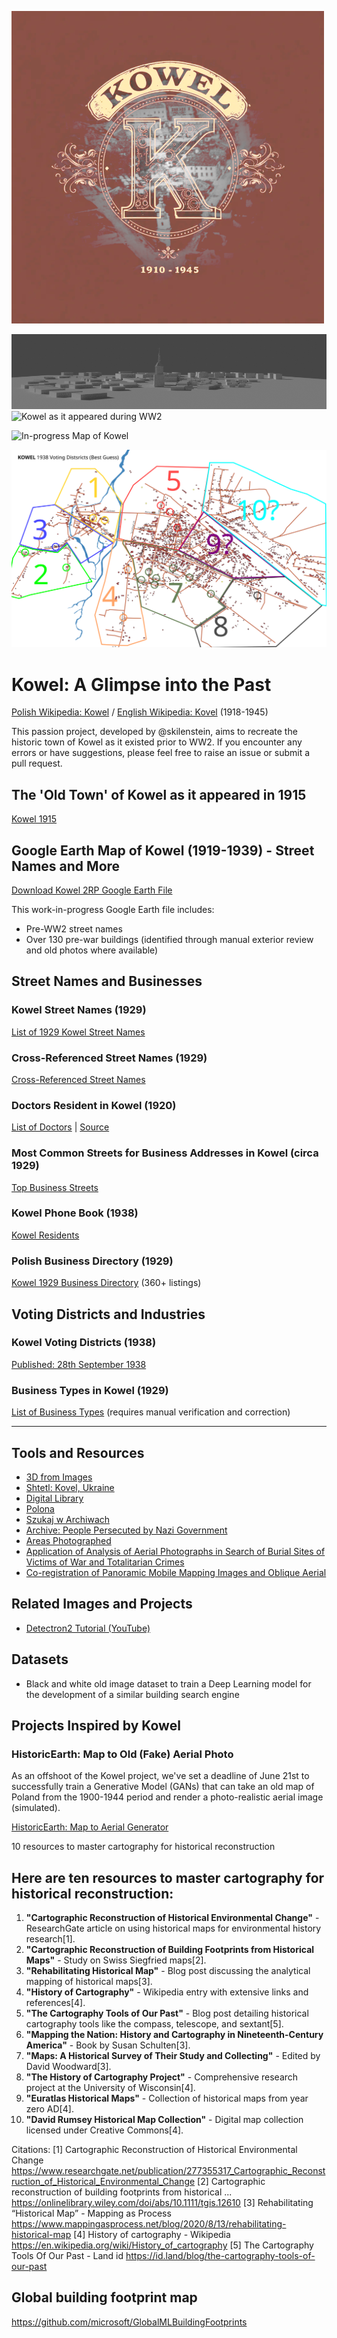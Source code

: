 ![Logo](images/logo_small.png)

![Kowel "Old Town" circa 1915](kowel_1915.png)
![Kowel as it appeared during WW2](images/kowel_preview.png)

![In-progress Map of Kowel](images/in_progress.PNG)

![1938 Sejm Voting Districts](images/kowel_voting_districts.svg)

# Kowel: A Glimpse into the Past
[Polish Wikipedia: Kowel](https://pl.wikipedia.org/wiki/Kowel) / [English Wikipedia: Kovel](https://en.wikipedia.org/wiki/Kovel) (1918-1945)

This passion project, developed by @skilenstein, aims to recreate the historic town of Kowel as it existed prior to WW2. If you encounter any errors or have suggestions, please feel free to raise an issue or submit a pull request.

## The 'Old Town' of Kowel as it appeared in 1915
[Kowel 1915](images/1915.png)

## Google Earth Map of Kowel (1919-1939) - Street Names and More
[Download Kowel 2RP Google Earth File](GIS/kowel_streets15.kmz)

This work-in-progress Google Earth file includes:
* Pre-WW2 street names
* Over 130 pre-war buildings (identified through manual exterior review and old photos where available)

## Street Names and Businesses

### Kowel Street Names (1929)
[List of 1929 Kowel Street Names](street_names.txt)

### Cross-Referenced Street Names (1929)
[Cross-Referenced Street Names](referenced_streets.txt)

### Doctors Resident in Kowel (1920)
[List of Doctors](doctors_resident_in_kowel.txt) | [Source](http://bc.wbp.lublin.pl/dlibra/plain-content?id=17315)

### Most Common Streets for Business Addresses in Kowel (circa 1929)
[Top Business Streets](streets_by_business_address_count.txt)

### Kowel Phone Book (1938)
[Kowel Residents](kowel_residents_1938.csv)

### Polish Business Directory (1929)
[Kowel 1929 Business Directory](1929_business_directory.md) (360+ listings)

## Voting Districts and Industries

### Kowel Voting Districts (1938)
[Published: 28th September 1938](https://polona.pl/item/obwieszczenie-inc-na-podstawie-art-52-ordynacji-wyborczej-dz-u-r-p-nr-47-poz,OTQyNjM5MzI/0/#info:metadata)

### Business Types in Kowel (1929)
[List of Business Types](industries_in_kowel_1929.txt) (requires manual verification and correction)

---

## Tools and Resources
- [3D from Images](https://colmap.github.io/install.html#installation)
- [Shtetl: Kovel, Ukraine](https://kehilalinks.jewishgen.org/kovel/kovel.htm)
- [Digital Library](http://mbc.cyfrowemazowsze.pl/dlibra)
- [Polona](https://polona.pl/)
- [Szukaj w Archiwach](https://www.szukajwarchiwach.gov.pl/)
- [Archive: People Persecuted by Nazi Government](https://collections.arolsen-archives.org/en/archive/6)
- [Areas Photographed](https://catalog.archives.gov/id/44240512)
- [Application of Analysis of Aerial Photographs in Search of Burial Sites of Victims of War and Totalitarian Crimes](https://problemykryminalistyki.pl/pliki/dokumenty/5_ossowskibykowskawitowskabrzezinskiapplicationofanalysis.pdf)
- [Co-registration of Panoramic Mobile Mapping Images and Oblique Aerial](https://research.utwente.nl)

## Related Images and Projects

- [Detectron2 Tutorial (YouTube)](https://www.youtube.com/watch?v=9a_Z14M-msc)

## Datasets

- Black and white old image dataset to train a Deep Learning model for the development of a similar building search engine

## Projects Inspired by Kowel

### HistoricEarth: Map to Old (Fake) Aerial Photo

As an offshoot of the Kowel project, we've set a deadline of June 21st to successfully train a Generative Model (GANs) that can take an old map of Poland from the 1900-1944 period and render a photo-realistic aerial image (simulated).

[HistoricEarth: Map to Aerial Generator](https://github.com/noveoko/HistoricEarth)


10 resources to master cartography for historical reconstruction

## Here are ten resources to master cartography for historical reconstruction:

1. **"Cartographic Reconstruction of Historical Environmental Change"** - ResearchGate article on using historical maps for environmental history research[1].
2. **"Cartographic Reconstruction of Building Footprints from Historical Maps"** - Study on Swiss Siegfried maps[2].
3. **"Rehabilitating Historical Map"** - Blog post discussing the analytical mapping of historical maps[3].
4. **"History of Cartography"** - Wikipedia entry with extensive links and references[4].
5. **"The Cartography Tools of Our Past"** - Blog post detailing historical cartography tools like the compass, telescope, and sextant[5].
6. **"Mapping the Nation: History and Cartography in Nineteenth-Century America"** - Book by Susan Schulten[3].
7. **"Maps: A Historical Survey of Their Study and Collecting"** - Edited by David Woodward[3].
8. **"The History of Cartography Project"** - Comprehensive research project at the University of Wisconsin[4].
9. **"Euratlas Historical Maps"** - Collection of historical maps from year zero AD[4].
10. **"David Rumsey Historical Map Collection"** - Digital map collection licensed under Creative Commons[4].

Citations:
[1] Cartographic Reconstruction of Historical Environmental Change https://www.researchgate.net/publication/277355317_Cartographic_Reconstruction_of_Historical_Environmental_Change
[2] Cartographic reconstruction of building footprints from historical ... https://onlinelibrary.wiley.com/doi/abs/10.1111/tgis.12610
[3] Rehabilitating “Historical Map” - Mapping as Process https://www.mappingasprocess.net/blog/2020/8/13/rehabilitating-historical-map
[4] History of cartography - Wikipedia https://en.wikipedia.org/wiki/History_of_cartography
[5] The Cartography Tools Of Our Past - Land id https://id.land/blog/the-cartography-tools-of-our-past

## Global building footprint map

https://github.com/microsoft/GlobalMLBuildingFootprints
